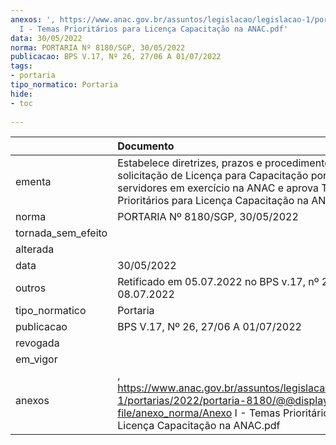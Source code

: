 ```yaml
---
anexos: ', https://www.anac.gov.br/assuntos/legislacao/legislacao-1/portarias/2022/portaria-8180/@@display-file/anexo_norma/Anexo
  I - Temas Prioritários para Licença Capacitação na ANAC.pdf'
data: 30/05/2022
norma: PORTARIA Nº 8180/SGP, 30/05/2022
publicacao: BPS V.17, Nº 26, 27/06 A 01/07/2022
tags:
- portaria
tipo_normatico: Portaria
hide: 
- toc 
 
---
```


|                    | Documento                                                                                                                                                                                             |
|:-------------------|:------------------------------------------------------------------------------------------------------------------------------------------------------------------------------------------------------|
| ementa             | Estabelece diretrizes, prazos e procedimentos para solicitação de Licença para Capacitação por parte dos servidores em exercício na ANAC e aprova Temas Prioritários para Licença Capacitação na ANAC |
| norma              | PORTARIA Nº 8180/SGP, 30/05/2022                                                                                                                                                                      |
| tornada_sem_efeito |                                                                                                                                                                                                       |
| alterada           |                                                                                                                                                                                                       |
| data               | 30/05/2022                                                                                                                                                                                            |
| outros             | Retificado em 05.07.2022 no  BPS v.17, nº 27, de 04 a 08.07.2022                                                                                                                                      |
| tipo_normatico     | Portaria                                                                                                                                                                                              |
| publicacao         | BPS V.17, Nº 26, 27/06 A 01/07/2022                                                                                                                                                                   |
| revogada           |                                                                                                                                                                                                       |
| em_vigor           |                                                                                                                                                                                                       |
| anexos             | , https://www.anac.gov.br/assuntos/legislacao/legislacao-1/portarias/2022/portaria-8180/@@display-file/anexo_norma/Anexo I - Temas Prioritários para Licença Capacitação na ANAC.pdf                  |